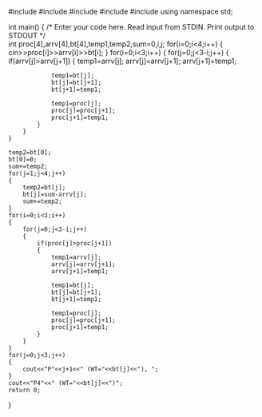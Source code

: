 #include <cmath>
#include <cstdio>
#include <vector>
#include <iostream>
#include <algorithm>
using namespace std;


int main() {
    /* Enter your code here. Read input from STDIN. Print output to STDOUT */   
    int proc[4],arrv[4],bt[4],temp1,temp2,sum=0,i,j;
    for(i=0;i<4;i++)
    {
        cin>>proc[i]>>arrv[i]>>bt[i];
    }
    for(i=0;i<3;i++)
    {
        for(j=0;j<3-i;j++)
        {
            if(arrv[j]>arrv[j+1])
            {
                temp1=arrv[j];
                arrv[j]=arrv[j+1];
                arrv[j+1]=temp1;
                
                temp1=bt[j];
                bt[j]=bt[j+1];
                bt[j+1]=temp1;
                
                temp1=proc[j];
                proc[j]=proc[j+1];
                proc[j+1]=temp1;
            }
        }
    }
    
    temp2=bt[0];
    bt[0]=0;
    sum+=temp2;
    for(j=1;j<4;j++)
    {
        temp2=bt[j];
        bt[j]=sum-arrv[j];
        sum+=temp2;
    }
    for(i=0;i<3;i++)
    {
        for(j=0;j<3-i;j++)
        {
            if(proc[j]>proc[j+1])
            {
                temp1=arrv[j];
                arrv[j]=arrv[j+1];
                arrv[j+1]=temp1;
                
                temp1=bt[j];
                bt[j]=bt[j+1];
                bt[j+1]=temp1;
                
                temp1=proc[j];
                proc[j]=proc[j+1];
                proc[j+1]=temp1;
            }
        }
    }
    for(j=0;j<3;j++)
    {
        cout<<"P"<<j+1<<" (WT="<<bt[j]<<"), ";
    }
    cout<<"P4"<<" (WT="<<bt[j]<<")";
    return 0;
}
